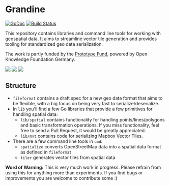 # Grandine

[![GoDoc](https://godoc.org/github.com/thomersch/grandine?status.svg)](https://godoc.org/github.com/thomersch/grandine) [![Build Status](https://travis-ci.org/thomersch/grandine.svg?branch=master)](https://travis-ci.org/thomersch/grandine) 

This repository contains libraries and command line tools for working with geospatial data. It aims to streamline vector tile generation and provides tooling for standardized geo data serialization.

The work is partly funded by the [Prototype Fund](https://prototypefund.de), powered by Open Knowledge Foundation Germany.

![](https://files.skowron.eu/grandine/logo-prototype.svg) ![](https://files.skowron.eu/grandine/logo-bmbf.svg) ![](https://files.skowron.eu/grandine/logo-okfn.svg)

## Structure

* `fileformat` contains a draft spec for a new geo data format that aims to be flexible, with a big focus on being very fast to serialize/deserialize.
* In `lib` you'll find a few Go libraries that provide a few primitives for handling spatial data:
	* `lib/spatial` contains functionality for handling points/lines/polygons and basic transformation operations. If you miss functionality, feel free to send a Pull Request, it would be greatly appreciated.
	* `lib/mvt` contains code for serializing Mapbox Vector Tiles.
* There are a few command line tools in `cmd`:
	* `spatialize` converts OpenStreetMap data into a spatial data format as defined in `fileformat`
	* `tiler` generates vector tiles from spatial data


**Word of Warning:** This is very much work in progress. Please refrain from using this for anything more than experiments. If you find bugs or improvements you are welcome to contribute some :)
